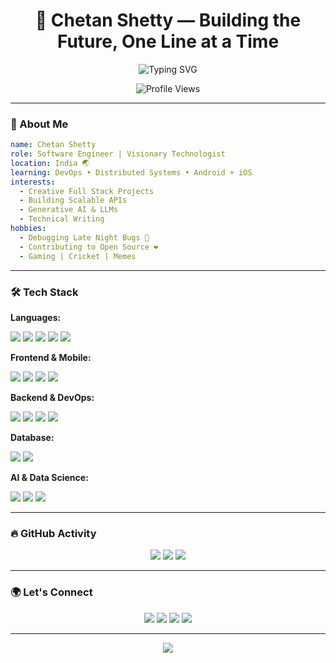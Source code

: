 <h1 align="center">🚀 Chetan Shetty — Building the Future, One Line at a Time</h1>
<p align="center">
  <img src="https://readme-typing-svg.demolab.com?font=Fira+Code&duration=3000&pause=500&center=true&vCenter=true&width=700&lines=Full-Stack+Developer;AI+Enthusiast+%7C+Cloud+Native+Builder;Open+Source+Contributor+%7C+Tech+Explorer" alt="Typing SVG" />
</p>

<p align="center">
  <img src="https://komarev.com/ghpvc/?username=chetan-shetty18&label=Profile+Views&color=brightgreen" alt="Profile Views" />
</p>

---

### 👤 About Me
```yaml
name: Chetan Shetty
role: Software Engineer | Visionary Technologist
location: India 🌏
learning: DevOps • Distributed Systems • Android + iOS
interests:
  - Creative Full Stack Projects
  - Building Scalable APIs
  - Generative AI & LLMs
  - Technical Writing
hobbies:
  - Debugging Late Night Bugs 🐛
  - Contributing to Open Source ❤️
  - Gaming | Cricket | Memes
```

---

### 🛠️ Tech Stack

**Languages:**
<p>
  <img src="https://img.shields.io/badge/C-00599C?style=for-the-badge&logo=c&logoColor=white"/>
  <img src="https://img.shields.io/badge/C++-00599C?style=for-the-badge&logo=c%2B%2B&logoColor=white"/>
  <img src="https://img.shields.io/badge/Java-ED8B00?style=for-the-badge&logo=java&logoColor=white"/>
  <img src="https://img.shields.io/badge/Python-3776AB?style=for-the-badge&logo=python&logoColor=white"/>
  <img src="https://img.shields.io/badge/JavaScript-F7DF1E?style=for-the-badge&logo=javascript&logoColor=black"/>
</p>

**Frontend & Mobile:**
<p>
  <img src="https://img.shields.io/badge/HTML5-E34F26?style=for-the-badge&logo=html5&logoColor=white"/>
  <img src="https://img.shields.io/badge/CSS3-1572B6?style=for-the-badge&logo=css3&logoColor=white"/>
  <img src="https://img.shields.io/badge/Bootstrap-563D7C?style=for-the-badge&logo=bootstrap&logoColor=white"/>
  <img src="https://img.shields.io/badge/Flutter-02569B?style=for-the-badge&logo=flutter&logoColor=white"/>
</p>

**Backend & DevOps:**
<p>
  <img src="https://img.shields.io/badge/Node.js-339933?style=for-the-badge&logo=nodedotjs&logoColor=white"/>
  <img src="https://img.shields.io/badge/Express.js-000000?style=for-the-badge&logo=express&logoColor=white"/>
  <img src="https://img.shields.io/badge/Docker-2496ED?style=for-the-badge&logo=docker&logoColor=white"/>
  <img src="https://img.shields.io/badge/AWS-232F3E?style=for-the-badge&logo=amazonaws&logoColor=white"/>
</p>

**Database:**
<p>
  <img src="https://img.shields.io/badge/MySQL-4479A1?style=for-the-badge&logo=mysql&logoColor=white"/>
  <img src="https://img.shields.io/badge/Oracle-F80000?style=for-the-badge&logo=oracle&logoColor=white"/>
</p>

**AI & Data Science:**
<p>
  <img src="https://img.shields.io/badge/OpenCV-5C3EE8?style=for-the-badge&logo=opencv&logoColor=white"/>
  <img src="https://img.shields.io/badge/Pandas-150458?style=for-the-badge&logo=pandas&logoColor=white"/>
  <img src="https://img.shields.io/badge/Scikit--learn-F7931E?style=for-the-badge&logo=scikit-learn&logoColor=white"/>
</p>

---

### 🔥 GitHub Activity
<p align="center">
  <img src="https://github-readme-stats.vercel.app/api?username=chetan-shetty18&show_icons=true&theme=radical"/>
  <img src="https://github-readme-stats.vercel.app/api/top-langs/?username=chetan-shetty18&layout=compact&theme=radical"/>
  <img src="https://github-readme-streak-stats.herokuapp.com/?user=chetan-shetty18&theme=radical"/>
</p>

---

### 🌍 Let's Connect
<p align="center">
  <a href="https://www.linkedin.com/in/chetan-shetty-72555b27a"><img src="https://img.shields.io/badge/LinkedIn-0A66C2?style=for-the-badge&logo=linkedin&logoColor=white"/></a>
  <a href="mailto:chetanshetty225@gmail.com"><img src="https://img.shields.io/badge/Gmail-D14836?style=for-the-badge&logo=gmail&logoColor=white"/></a>
  <a href="https://x.com/Chetan__Shetty?t=xAnSdVwn3FCTAXnAeJrpng&s=09"><img src="https://img.shields.io/badge/Twitter-1DA1F2?style=for-the-badge&logo=twitter&logoColor=white"/></a>
  <a href="https://www.instagram.com/chetan.__.shetty?igsh=MTdxYnB6dW9naGliMQ=="><img src="https://img.shields.io/badge/Instagram-E4405F?style=for-the-badge&logo=instagram&logoColor=white"/></a>
</p>

---

<p align="center">
  <img src="https://capsule-render.vercel.app/api?type=waving&height=120&color=gradient&section=footer"/>
</p>
